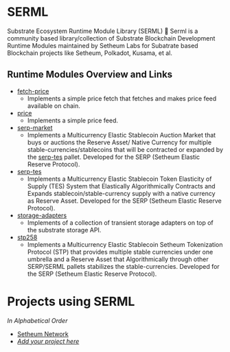 # SERML
Substrate Ecosystem Runtime Module Library (SERML) 🚀
Serml is a community based library/collection of Substrate Blockchain Development Runtime Modules maintained by Setheum Labs for Subatrate based Blockchain projects like Setheum, Polkadot, Kusama, et al.

## Runtime Modules Overview and Links

- [fetch-price](https://github.com/Setheum-Labs/fetch-price)
    - Implements a simple  price fetch that fetches and makes price feed available on chain.
- [price](https://github.com/Setheum-Labs/price)
	- Implements a simple price feed.
- [serp-market](https://github.com/Setheum-Labs/serp-market)
    - Implements a Multicurrency Elastic Stablecoin Auction Market that buys or auctions the Reserve Asset/ Native Currency for multiple stable-currencies/stablecoins that will be contracted or expanded by the [serp-tes](https://github.com/Setheum-Labs/serp-tes) pallet. Developed for the SERP (Setheum Elastic Reserve Protocol).
- [serp-tes](https://github.com/Setheum-Labs/serp-tes)
	- Implements a Multicurrency Elastic Stablecoin Token Elasticity of Supply (TES) System that Elastically Algorithmically Contracts and Expands stablecoin/stable-currency supply with a native currency as Reserve Asset. Developed for the SERP (Setheum Elastic Reserve Protocol).
- [storage-adapters](https://github.com/Setheum-Labs/storage-adapters)
    - Implements of a collection of transient storage adapters on top of the substrate storage API.
- [stp258](https://github.com/Setheum-Labs/stp258)
    - Implements a Multicurrency Elastic Stablecoin Setheum Tokenization Protocol (STP) that provides multiple stable currencies under one umbrella and a Reserve Asset that Algorithmically through other SERP/SERML pallets stabilizes the stable-currencies. Developed for the SERP (Setheum Elastic Reserve Protocol).

# Projects using SERML

_In Alphabetical Order_

- [Setheum Network](https://github.com/Setheum-Labs/Setheum)
- [_Add your project here_](https://github.com/Setheum-Labs/SERML/edit/main/README.md)
